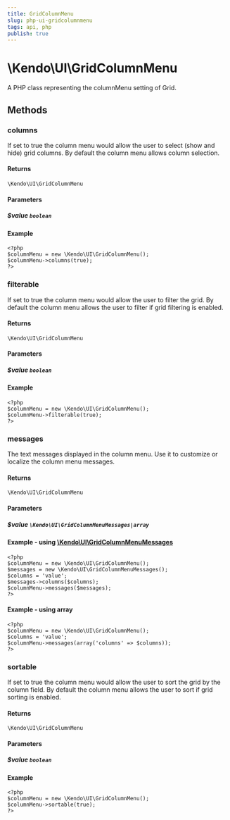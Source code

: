 ```yaml
---
title: GridColumnMenu
slug: php-ui-gridcolumnmenu
tags: api, php
publish: true
---
```


# \Kendo\UI\GridColumnMenu

A PHP class representing the columnMenu setting of Grid.


## Methods

### columns
If set to true the column menu would allow the user to select (show and hide) grid columns. By default the column menu allows column selection.

#### Returns
`\Kendo\UI\GridColumnMenu`

#### Parameters

##### $value `boolean`



#### Example 
    <?php
    $columnMenu = new \Kendo\UI\GridColumnMenu();
    $columnMenu->columns(true);
    ?>

### filterable
If set to true the column menu would allow the user to filter the grid. By default the column menu allows the user to filter if grid filtering is enabled.

#### Returns
`\Kendo\UI\GridColumnMenu`

#### Parameters

##### $value `boolean`



#### Example 
    <?php
    $columnMenu = new \Kendo\UI\GridColumnMenu();
    $columnMenu->filterable(true);
    ?>

### messages

The text messages displayed in the column menu. Use it to customize or localize the column menu messages.

#### Returns
`\Kendo\UI\GridColumnMenu`

#### Parameters

##### $value `\Kendo\UI\GridColumnMenuMessages|array`


#### Example - using [\Kendo\UI\GridColumnMenuMessages](/api/wrappers/php/Kendo/UI/GridColumnMenuMessages)
    <?php
    $columnMenu = new \Kendo\UI\GridColumnMenu();
    $messages = new \Kendo\UI\GridColumnMenuMessages();
    $columns = 'value';
    $messages->columns($columns);
    $columnMenu->messages($messages);
    ?>

#### Example - using array

    <?php
    $columnMenu = new \Kendo\UI\GridColumnMenu();
    $columns = 'value';
    $columnMenu->messages(array('columns' => $columns));
    ?>

### sortable
If set to true the column menu would allow the user to sort the grid by the column field. By default the column menu allows the user to sort if grid sorting is enabled.

#### Returns
`\Kendo\UI\GridColumnMenu`

#### Parameters

##### $value `boolean`



#### Example 
    <?php
    $columnMenu = new \Kendo\UI\GridColumnMenu();
    $columnMenu->sortable(true);
    ?>

